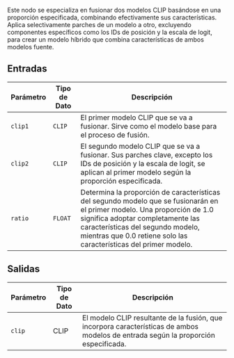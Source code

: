 Este nodo se especializa en fusionar dos modelos CLIP basándose en una proporción especificada, combinando efectivamente sus características. Aplica selectivamente parches de un modelo a otro, excluyendo componentes específicos como los IDs de posición y la escala de logit, para crear un modelo híbrido que combina características de ambos modelos fuente.

## Entradas

| Parámetro | Tipo de Dato | Descripción |
|-----------|-------------|-------------|
| `clip1`   | `CLIP`      | El primer modelo CLIP que se va a fusionar. Sirve como el modelo base para el proceso de fusión. |
| `clip2`   | `CLIP`      | El segundo modelo CLIP que se va a fusionar. Sus parches clave, excepto los IDs de posición y la escala de logit, se aplican al primer modelo según la proporción especificada. |
| `ratio`   | `FLOAT`     | Determina la proporción de características del segundo modelo que se fusionarán en el primer modelo. Una proporción de 1.0 significa adoptar completamente las características del segundo modelo, mientras que 0.0 retiene solo las características del primer modelo. |

## Salidas

| Parámetro | Tipo de Dato | Descripción |
|-----------|-------------|-------------|
| `clip`    | CLIP      | El modelo CLIP resultante de la fusión, que incorpora características de ambos modelos de entrada según la proporción especificada. |
